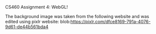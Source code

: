 CS460 Assignment 4: WebGL!


The background image was taken from the following website and was edited using pixlr website:  blob:https://pixlr.com/dfce8169-791a-4076-9d61-de44b561bda4

